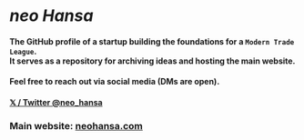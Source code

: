 # *neo Hansa*  


#### The GitHub profile of a startup building the foundations for a `Modern Trade League`. <br>It serves as a repository for archiving ideas and hosting the main website. 


#### Feel free to reach out via social media (DMs are open).


#### [𝕏 / Twitter @neo_hansa](https://x.com/neo_hansa)


### Main website: [neohansa.com](https://neohansa.com)

